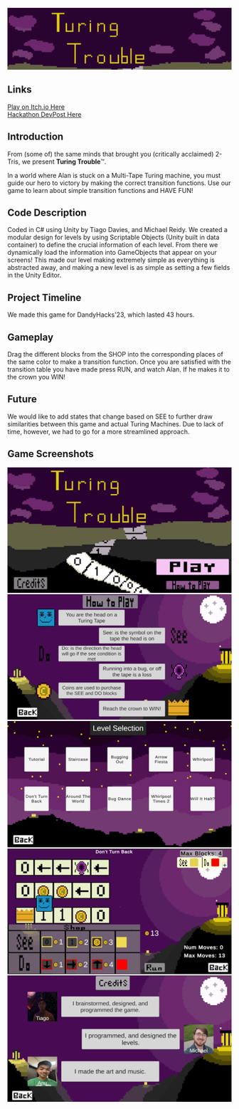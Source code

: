 ![](Assets/Sprites/BannerTM.png)

## Links
[Play on Itch.io Here](https://tdavies.itch.io/turing-trouble) <br>
[Hackathon DevPost Here](https://devpost.com/software/turing-trouble)

## Introduction
From (some of) the same minds that brought you (critically acclaimed) 2-Tris, we present **Turing Trouble**™. <br>

In a world where Alan is stuck on a Multi-Tape Turing machine, you must guide our hero to victory by making the correct transition functions. Use our game to learn about simple transition functions and HAVE FUN!

## Code Description
Coded in C# using Unity by Tiago Davies, and Michael Reidy. We created a modular design for levels by using Scriptable Objects (Unity built in data container) to define the crucial information of each level. From there we dynamically load the information into GameObjects that appear on your screens! This made our level making extremely simple as everything is abstracted away, and making a new level is as simple as setting a few fields in the Unity Editor.

## Project Timeline
We made this game for DandyHacks'23, which lasted 43 hours.

## Gameplay
Drag the different blocks from the SHOP into the corresponding places of the same color to make a transition function. Once you are satisfied with the transition table you have made press RUN, and watch Alan. If he makes it to the crown you WIN!

## Future
We would like to add states that change based on SEE to further draw similarities between this game and actual Turing Machines. Due to lack of time, however, we had to go for a more streamlined approach.

## Game Screenshots
![](Assets/Sprites/Main.png)
![](Assets/Sprites/HowTo.png)
![](Assets/Sprites/Levels.PNG)
![](Assets/Sprites/Level.PNG)
![](Assets/Sprites/CreditsEnd.png)







